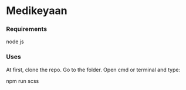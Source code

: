 # Medikeyaan


### Requirements
node js

### Uses
At first, clone the repo. Go to the folder. Open cmd or terminal and type: 

npm run scss
